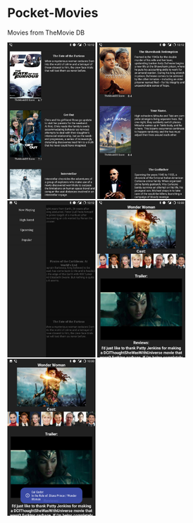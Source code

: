 # Pocket-Movies

Movies from TheMovie DB


<img src="https://github.com/gohv/Pocket-Movies/blob/master/1.png" width="200"> <img src="https://github.com/gohv/Pocket-Movies/blob/master/3.png" width="200"> <img src="https://github.com/gohv/Pocket-Movies/blob/master/2.png" width="200"> 
<img src="https://github.com/gohv/Pocket-Movies/blob/master/5.png" width="200"> <img src="https://github.com/gohv/Pocket-Movies/blob/master/4.png" width="200"> 
